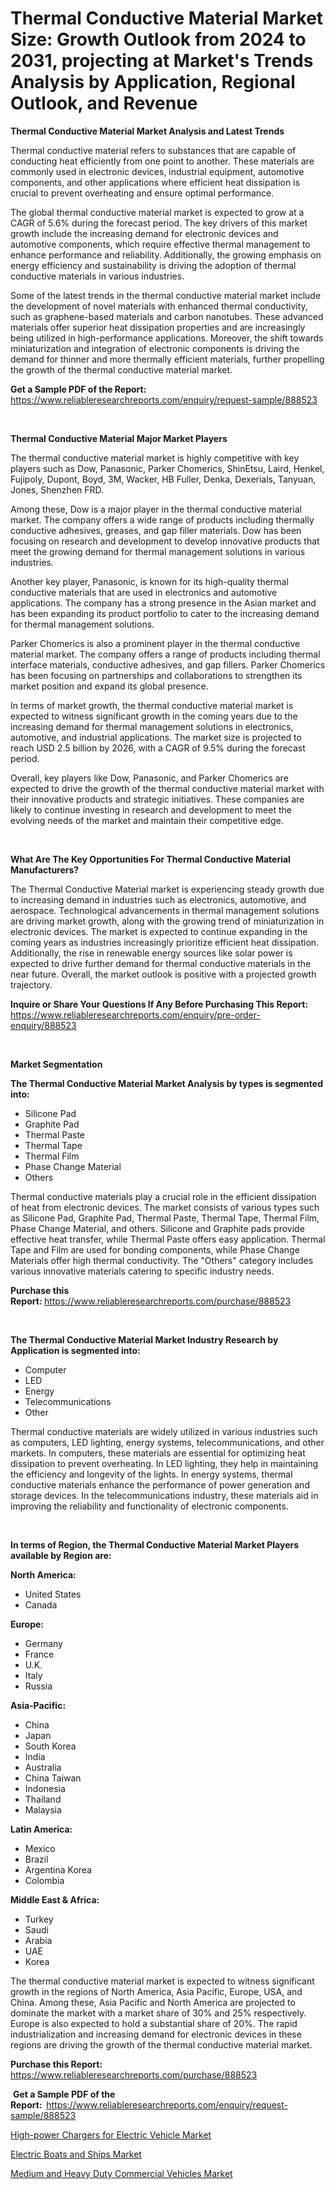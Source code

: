 <p><h1>Thermal Conductive Material Market Size: Growth Outlook from 2024 to 2031, projecting at Market's Trends Analysis by Application, Regional Outlook, and Revenue</h1></p><p><strong>Thermal Conductive Material Market Analysis and Latest Trends</strong></p>
<p><p>Thermal conductive material refers to substances that are capable of conducting heat efficiently from one point to another. These materials are commonly used in electronic devices, industrial equipment, automotive components, and other applications where efficient heat dissipation is crucial to prevent overheating and ensure optimal performance.</p><p>The global thermal conductive material market is expected to grow at a CAGR of 5.6% during the forecast period. The key drivers of this market growth include the increasing demand for electronic devices and automotive components, which require effective thermal management to enhance performance and reliability. Additionally, the growing emphasis on energy efficiency and sustainability is driving the adoption of thermal conductive materials in various industries.</p><p>Some of the latest trends in the thermal conductive material market include the development of novel materials with enhanced thermal conductivity, such as graphene-based materials and carbon nanotubes. These advanced materials offer superior heat dissipation properties and are increasingly being utilized in high-performance applications. Moreover, the shift towards miniaturization and integration of electronic components is driving the demand for thinner and more thermally efficient materials, further propelling the growth of the thermal conductive material market.</p></p>
<p><strong>Get a Sample PDF of the Report:&nbsp;</strong> <a href="https://www.reliableresearchreports.com/enquiry/request-sample/888523">https://www.reliableresearchreports.com/enquiry/request-sample/888523</a></p>
<p>&nbsp;</p>
<p><strong>Thermal Conductive Material Major Market Players</strong></p>
<p><p>The thermal conductive material market is highly competitive with key players such as Dow, Panasonic, Parker Chomerics, ShinEtsu, Laird, Henkel, Fujipoly, Dupont, Boyd, 3M, Wacker, HB Fuller, Denka, Dexerials, Tanyuan, Jones, Shenzhen FRD. </p><p>Among these, Dow is a major player in the thermal conductive material market. The company offers a wide range of products including thermally conductive adhesives, greases, and gap filler materials. Dow has been focusing on research and development to develop innovative products that meet the growing demand for thermal management solutions in various industries.</p><p>Another key player, Panasonic, is known for its high-quality thermal conductive materials that are used in electronics and automotive applications. The company has a strong presence in the Asian market and has been expanding its product portfolio to cater to the increasing demand for thermal management solutions.</p><p>Parker Chomerics is also a prominent player in the thermal conductive material market. The company offers a range of products including thermal interface materials, conductive adhesives, and gap fillers. Parker Chomerics has been focusing on partnerships and collaborations to strengthen its market position and expand its global presence.</p><p>In terms of market growth, the thermal conductive material market is expected to witness significant growth in the coming years due to the increasing demand for thermal management solutions in electronics, automotive, and industrial applications. The market size is projected to reach USD 2.5 billion by 2026, with a CAGR of 9.5% during the forecast period.</p><p>Overall, key players like Dow, Panasonic, and Parker Chomerics are expected to drive the growth of the thermal conductive material market with their innovative products and strategic initiatives. These companies are likely to continue investing in research and development to meet the evolving needs of the market and maintain their competitive edge.</p></p>
<p>&nbsp;</p>
<p><strong>What Are The Key Opportunities For Thermal Conductive Material Manufacturers?</strong></p>
<p><p>The Thermal Conductive Material market is experiencing steady growth due to increasing demand in industries such as electronics, automotive, and aerospace. Technological advancements in thermal management solutions are driving market growth, along with the growing trend of miniaturization in electronic devices. The market is expected to continue expanding in the coming years as industries increasingly prioritize efficient heat dissipation. Additionally, the rise in renewable energy sources like solar power is expected to drive further demand for thermal conductive materials in the near future. Overall, the market outlook is positive with a projected growth trajectory.</p></p>
<p><strong>Inquire or Share Your Questions If Any Before Purchasing This Report:</strong> <a href="https://www.reliableresearchreports.com/enquiry/pre-order-enquiry/888523">https://www.reliableresearchreports.com/enquiry/pre-order-enquiry/888523</a></p>
<p>&nbsp;</p>
<p><strong>Market Segmentation</strong></p>
<p><strong>The Thermal Conductive Material Market Analysis by types is segmented into:</strong></p>
<p><ul><li>Silicone Pad</li><li>Graphite Pad</li><li>Thermal Paste</li><li>Thermal Tape</li><li>Thermal Film</li><li>Phase Change Material</li><li>Others</li></ul></p>
<p><p>Thermal conductive materials play a crucial role in the efficient dissipation of heat from electronic devices. The market consists of various types such as Silicone Pad, Graphite Pad, Thermal Paste, Thermal Tape, Thermal Film, Phase Change Material, and others. Silicone and Graphite pads provide effective heat transfer, while Thermal Paste offers easy application. Thermal Tape and Film are used for bonding components, while Phase Change Materials offer high thermal conductivity. The "Others" category includes various innovative materials catering to specific industry needs.</p></p>
<p><strong>Purchase this Report:&nbsp;</strong><a href="https://www.reliableresearchreports.com/purchase/888523">https://www.reliableresearchreports.com/purchase/888523</a></p>
<p>&nbsp;</p>
<p><strong>The Thermal Conductive Material Market Industry Research by Application is segmented into:</strong></p>
<p><ul><li>Computer</li><li>LED</li><li>Energy</li><li>Telecommunications</li><li>Other</li></ul></p>
<p><p>Thermal conductive materials are widely utilized in various industries such as computers, LED lighting, energy systems, telecommunications, and other markets. In computers, these materials are essential for optimizing heat dissipation to prevent overheating. In LED lighting, they help in maintaining the efficiency and longevity of the lights. In energy systems, thermal conductive materials enhance the performance of power generation and storage devices. In the telecommunications industry, these materials aid in improving the reliability and functionality of electronic components.</p></p>
<p>&nbsp;</p>
<p><strong>In terms of Region, the Thermal Conductive Material Market Players available by Region are:</strong></p>
<p>
    <p> <strong> North America: </strong>
        <ul>
            <li>United States</li>
            <li>Canada</li>
        </ul>
        </p> 
    <p> <strong> Europe: </strong>
        <ul>
            <li>Germany</li>
            <li>France</li>
            <li>U.K.</li>
            <li>Italy</li>
            <li>Russia</li>
        </ul>
        </p> 
    <p> <strong> Asia-Pacific: </strong>
        <ul>
            <li>China</li>
            <li>Japan</li>
            <li>South Korea</li>
            <li>India</li>
            <li>Australia</li>
            <li>China Taiwan</li>
            <li>Indonesia</li>
            <li>Thailand</li>
            <li>Malaysia</li>
        </ul>
        </p> 
    <p> <strong> Latin America: </strong>
        <ul>
            <li>Mexico</li>
            <li>Brazil</li>
            <li>Argentina Korea</li>
            <li>Colombia</li>
        </ul>
        </p> 
    <p> <strong> Middle East & Africa: </strong>
        <ul>
            <li>Turkey</li>
            <li>Saudi</li>
            <li>Arabia</li>
            <li>UAE</li>
            <li>Korea</li>
        </ul>
    </p>
    </p>
<p><p>The thermal conductive material market is expected to witness significant growth in the regions of North America, Asia Pacific, Europe, USA, and China. Among these, Asia Pacific and North America are projected to dominate the market with a market share of 30% and 25% respectively. Europe is also expected to hold a substantial share of 20%. The rapid industrialization and increasing demand for electronic devices in these regions are driving the growth of the thermal conductive material market.</p></p>
<p><strong>Purchase this Report: </strong><a href="https://www.reliableresearchreports.com/purchase/888523">https://www.reliableresearchreports.com/purchase/888523</a></p>
<p>&nbsp;<strong>Get a Sample PDF of the Report:&nbsp;&nbsp;</strong><a href="https://www.reliableresearchreports.com/enquiry/request-sample/888523">https://www.reliableresearchreports.com/enquiry/request-sample/888523</a></p>
<p><strong></strong></p>
<p><p><a href="https://view.publitas.com/reportprime-1/high-power-chargers-for-electric-vehicle-market-research-report-unlocks-analysis-on-the-market-financial-status-market-size-and-market-revenue-upto-2030/">High-power Chargers for Electric Vehicle Market</a></p><p><a href="https://view.publitas.com/reportprime-1/electric-boats-and-ships-market-size-market-trends-and-growth-outlook-forecasted-for-period-from-2023-to-2030/">Electric Boats and Ships Market</a></p><p><a href="https://view.publitas.com/reportprime-1/medium-and-heavy-duty-commercial-vehicles-market-with-the-goal-of-estimating-the-market-size-and-future-growth-potential-of-various-market-segments-based-on-component-applications-end-user-and-region/">Medium and Heavy Duty Commercial Vehicles Market</a></p></p>